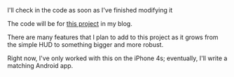 I'll check in the code as soon as I've finished modifying it

The code will be for [<a href="[http://holoprinter.blogspot.com/2014/10/simple-hud-electronics-with-arduino-ble.html](https://winkdoubleguns.com/2014/10/11/simple-hud-electronics-with-arduino-ble-oled-part-1/)">this project</a>](https://winkdoubleguns.com/2014/10/11/simple-hud-electronics-with-arduino-ble-oled-part-1/) in my blog.

There are many features that I plan to add to this project as it grows from the simple HUD to something bigger and more robust.

Right now, I've only worked with this on the iPhone 4s; eventually, I'll write a matching Android app.
